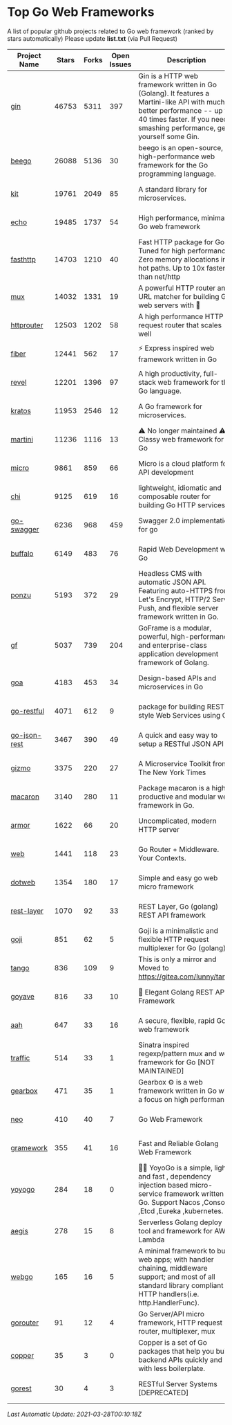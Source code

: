# Top Go Web Frameworks
A list of popular github projects related to Go web framework (ranked by stars automatically)
Please update **list.txt** (via Pull Request)

| Project Name | Stars | Forks | Open Issues | Description | Last Commit |
| ------------ | ----- | ----- | ----------- | ----------- | ----------- |
| [gin](https://github.com/gin-gonic/gin) | 46753 | 5311 | 397 | Gin is a HTTP web framework written in Go (Golang). It features a Martini-like API with much better performance -- up to 40 times faster. If you need smashing performance, get yourself some Gin. | 2021-03-27 06:41:31 |
| [beego](https://github.com/beego/beego) | 26088 | 5136 | 30 | beego is an open-source, high-performance web framework for the Go programming language. | 2021-03-22 11:45:47 |
| [kit](https://github.com/go-kit/kit) | 19761 | 2049 | 85 | A standard library for microservices. | 2021-03-20 12:02:47 |
| [echo](https://github.com/labstack/echo) | 19485 | 1737 | 54 | High performance, minimalist Go web framework | 2021-03-12 11:49:09 |
| [fasthttp](https://github.com/valyala/fasthttp) | 14703 | 1210 | 40 | Fast HTTP package for Go. Tuned for high performance. Zero memory allocations in hot paths. Up to 10x faster than net/http | 2021-03-26 09:46:57 |
| [mux](https://github.com/gorilla/mux) | 14032 | 1331 | 19 | A powerful HTTP router and URL matcher for building Go web servers with 🦍 | 2020-09-12 19:20:56 |
| [httprouter](https://github.com/julienschmidt/httprouter) | 12503 | 1202 | 58 | A high performance HTTP request router that scales well | 2020-09-21 13:50:23 |
| [fiber](https://github.com/gofiber/fiber) | 12441 | 562 | 17 | ⚡️ Express inspired web framework written in Go | 2021-03-26 10:24:55 |
| [revel](https://github.com/revel/revel) | 12201 | 1396 | 97 | A high productivity, full-stack web framework for the Go language. | 2020-07-12 05:57:36 |
| [kratos](https://github.com/go-kratos/kratos) | 11953 | 2546 | 12 | A Go framework for microservices. | 2021-03-24 14:58:38 |
| [martini](https://github.com/go-martini/martini) | 11236 | 1116 | 13 | ⚠️ No longer maintained ⚠️  Classy web framework for Go | 2017-01-21 21:58:54 |
| [micro](https://github.com/micro/micro) | 9861 | 859 | 66 | Micro is a cloud platform for API development | 2021-03-25 10:15:28 |
| [chi](https://github.com/go-chi/chi) | 9125 | 619 | 16 | lightweight, idiomatic and composable router for building Go HTTP services | 2021-03-25 13:04:21 |
| [go-swagger](https://github.com/go-swagger/go-swagger) | 6236 | 968 | 459 | Swagger 2.0 implementation for go | 2021-03-21 18:35:17 |
| [buffalo](https://github.com/gobuffalo/buffalo) | 6149 | 483 | 76 | Rapid Web Development w/ Go | 2021-03-11 13:53:01 |
| [ponzu](https://github.com/ponzu-cms/ponzu) | 5193 | 372 | 29 | Headless CMS with automatic JSON API. Featuring auto-HTTPS from Let's Encrypt, HTTP/2 Server Push, and flexible server framework written in Go. | 2020-01-02 00:14:32 |
| [gf](https://github.com/gogf/gf) | 5037 | 739 | 204 | GoFrame is a modular, powerful, high-performance and enterprise-class application development framework of Golang.  | 2021-03-24 14:04:04 |
| [goa](https://github.com/goadesign/goa) | 4183 | 453 | 34 | Design-based APIs and microservices in Go | 2021-03-15 22:42:51 |
| [go-restful](https://github.com/emicklei/go-restful) | 4071 | 612 | 9 | package for building REST-style Web Services using Go | 2021-03-10 09:21:13 |
| [go-json-rest](https://github.com/ant0ine/go-json-rest) | 3467 | 390 | 49 | A quick and easy way to setup a RESTful JSON API | 2017-09-13 04:12:08 |
| [gizmo](https://github.com/nytimes/gizmo) | 3375 | 220 | 27 | A Microservice Toolkit from The New York Times | 2020-08-25 21:02:25 |
| [macaron](https://github.com/go-macaron/macaron) | 3140 | 280 | 11 | Package macaron is a high productive and modular web framework in Go. | 2020-11-13 12:00:30 |
| [armor](https://github.com/labstack/armor) | 1622 | 66 | 20 | Uncomplicated, modern HTTP server | 2019-08-03 18:10:09 |
| [web](https://github.com/gocraft/web) | 1441 | 118 | 23 | Go Router + Middleware. Your Contexts. | 2019-02-07 15:06:52 |
| [dotweb](https://github.com/devfeel/dotweb) | 1354 | 180 | 17 | Simple and easy go web micro framework | 2021-01-29 00:59:21 |
| [rest-layer](https://github.com/rs/rest-layer) | 1070 | 92 | 33 | REST Layer, Go (golang) REST API framework | 2019-12-05 10:17:11 |
| [goji](https://github.com/goji/goji) | 851 | 62 | 5 | Goji is a minimalistic and flexible HTTP request multiplexer for Go (golang) | 2019-01-26 23:58:29 |
| [tango](https://github.com/lunny/tango) | 836 | 109 | 9 | This is only a mirror and Moved to https://gitea.com/lunny/tango | 2019-05-17 03:31:10 |
| [goyave](https://github.com/go-goyave/goyave) | 816 | 33 | 10 | 🍐 Elegant Golang REST API Framework | 2021-03-02 11:30:58 |
| [aah](https://github.com/go-aah/aah) | 647 | 33 | 16 | A secure, flexible, rapid Go web framework | 2020-09-02 02:31:20 |
| [traffic](https://github.com/gravityblast/traffic) | 514 | 33 | 1 | Sinatra inspired regexp/pattern mux and web framework for Go [NOT MAINTAINED] | 2015-11-26 21:31:07 |
| [gearbox](https://github.com/gogearbox/gearbox) | 471 | 35 | 1 | Gearbox :gear: is a web framework written in Go with a focus on high performance | 2021-03-12 21:48:16 |
| [neo](https://github.com/ivpusic/neo) | 410 | 40 | 7 | Go Web Framework | 2017-08-14 23:54:31 |
| [gramework](https://github.com/gramework/gramework) | 355 | 41 | 16 | Fast and Reliable Golang Web Framework | 2020-01-21 17:51:59 |
| [yoyogo](https://github.com/yoyofx/yoyogo) | 284 | 18 | 0 | 🦄🌈 YoyoGo is a simple, light and fast , dependency injection based micro-service framework written in Go. Support Nacos ,Consoul ,Etcd ,Eureka ,kubernetes. | 2021-02-02 10:29:36 |
| [aegis](https://github.com/tmaiaroto/aegis) | 278 | 15 | 8 | Serverless Golang deploy tool and framework for AWS Lambda | 2019-07-28 17:59:41 |
| [webgo](https://github.com/bnkamalesh/webgo) | 165 | 16 | 5 | A minimal framework to build web apps; with handler chaining, middleware support; and most of all standard library compliant HTTP handlers(i.e. http.HandlerFunc). | 2021-02-14 13:44:10 |
| [gorouter](https://github.com/vardius/gorouter) | 91 | 12 | 4 | Go Server/API micro framework, HTTP request router, multiplexer, mux | 2020-11-27 11:13:46 |
| [copper](https://github.com/tusharsoni/copper) | 35 | 3 | 0 | Copper is a set of Go packages that help you build backend APIs quickly and with less boilerplate. | 2021-03-13 18:33:10 |
| [gorest](https://github.com/tideland/gorest) | 30 | 4 | 3 | RESTful Server Systems [DEPRECATED] | 2017-11-10 13:00:37 |

*Last Automatic Update: 2021-03-28T00:10:18Z*